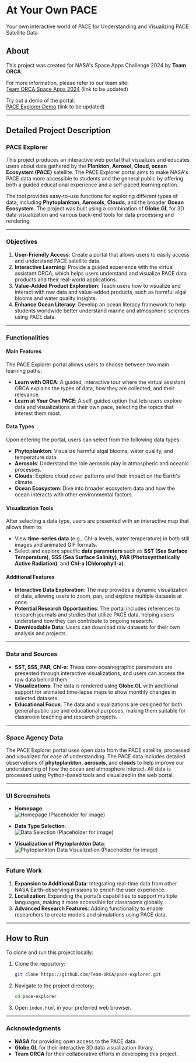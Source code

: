 
# At Your Own PACE  
Your own interactive world of PACE for Understanding and Visualizing PACE Satellite Data

## About  
This project was created for NASA's Space Apps Challenge 2024 by **Team ORCA**.

For more information, please refer to our team site:  
[Team ORCA Space Apps 2024](#) (link to be updated)

Try out a demo of the portal:  
[PACE Explorer Demo](#) (link to be updated)

---

## Detailed Project Description

### PACE Explorer  
This project produces an interactive web portal that visualizes and educates users about data gathered by the **Plankton, Aerosol, Cloud, ocean Ecosystem (PACE)** satellite. The PACE Explorer portal aims to make NASA's PACE data more accessible to students and the general public by offering both a guided educational experience and a self-paced learning option.

The tool provides easy-to-use functions for exploring different types of data, including **Phytoplankton**, **Aerosols**, **Clouds**, and the broader **Ocean Ecosystem**. The project was built using a combination of **Globe.GL** for 3D data visualization and various back-end tools for data processing and rendering.

---

### Objectives
1. **User-Friendly Access**: Create a portal that allows users to easily access and understand PACE satellite data.
2. **Interactive Learning**: Provide a guided experience with the virtual assistant ORCA, which helps users understand and visualize PACE data products and their real-world applications.
3. **Value-Added Product Exploration**: Teach users how to visualize and interact with raw data and value-added products, such as harmful algal blooms and water quality insights.
4. **Enhance Ocean Literacy**: Develop an ocean literacy framework to help students worldwide better understand marine and atmospheric sciences using PACE data.

---

### Functionalities

#### Main Features
The PACE Explorer portal allows users to choose between two main learning paths:
- **Learn with ORCA**: A guided, interactive tour where the virtual assistant ORCA explains the types of data, how they are collected, and their relevance.
- **Learn at Your Own PACE**: A self-guided option that lets users explore data and visualizations at their own pace, selecting the topics that interest them most.

#### Data Types
Upon entering the portal, users can select from the following data types:
- **Phytoplankton**: Visualize harmful algal blooms, water quality, and temperature data.
- **Aerosols**: Understand the role aerosols play in atmospheric and oceanic processes.
- **Clouds**: Explore cloud cover patterns and their impact on the Earth's climate.
- **Ocean Ecosystem**: Dive into broader ecosystem data and how the ocean interacts with other environmental factors.

#### Visualization Tools
After selecting a data type, users are presented with an interactive map that allows them to:
- View **time-series data** (e.g., Chl-a levels, water temperature) in both still images and animated GIF formats.
- Select and explore specific **data parameters** such as **SST (Sea Surface Temperature)**, **SSS (Sea Surface Salinity)**, **PAR (Photosynthetically Active Radiation)**, and **Chl-a (Chlorophyll-a)**.

#### Additional Features
- **Interactive Data Exploration**: The map provides a dynamic visualization of data, allowing users to zoom, pan, and explore multiple datasets at once.
- **Potential Research Opportunities**: The portal includes references to research journals and studies that utilize PACE data, helping users understand how they can contribute to ongoing research.
- **Downloadable Data**: Users can download raw datasets for their own analysis and projects.

---

### Data and Sources
- **SST, SSS, PAR, Chl-a**: These core oceanographic parameters are presented through interactive visualizations, and users can access the raw data behind them.
- **Visualizations**: The data is rendered using **Globe.GL** with additional support for animated time-lapse maps to show monthly changes in selected datasets.
- **Educational Focus**: The data and visualizations are designed for both general public use and educational purposes, making them suitable for classroom teaching and research projects.

---

### Space Agency Data  
The PACE Explorer portal uses open data from the PACE satellite, processed and visualized for ease of understanding. The PACE data includes detailed observations of **phytoplankton**, **aerosols**, and **clouds** to help improve our understanding of how the ocean and atmosphere interact. All data is processed using Python-based tools and visualized in the web portal.

---

### UI Screenshots  


- **Homepage**:  
  ![Homepage](#) (Placeholder for image)

- **Data Type Selection**:  
  ![Data Selection](#) (Placeholder for image)

- **Visualization of Phytoplankton Data**:  
  ![Phytoplankton Data Visualization](#) (Placeholder for image)

---

### Future Work
1. **Expansion to Additional Data**: Integrating real-time data from other NASA Earth-observing missions to enrich the user experience.
2. **Localization**: Expanding the portal’s capabilities to support multiple languages, making it more accessible for classrooms globally.
3. **Advanced Research Features**: Adding functionality to enable researchers to create models and simulations using PACE data.

---

## How to Run  
To clone and run this project locally:

1. Clone the repository:
   ```bash
   git clone https://github.com/Team-ORCA/pace-explorer.git
   ```

2. Navigate to the project directory:
   ```bash
   cd pace-explorer
   ```

3. Open `index.html` in your preferred web browser.

---

### Acknowledgments  
- **NASA** for providing open access to the PACE data.
- **Globe.GL** for their interactive 3D data visualization library.
- **Team ORCA** for their collaborative efforts in developing this project.
